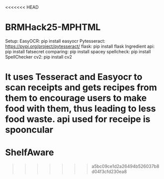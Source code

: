<<<<<<< HEAD
# BRMHack25-MPHTML

Setup:
EasyOCR: pip install easyocr
Pytesseract: https://pypi.org/project/pytesseract/ 
flask: pip install flask
Ingredient api: pip install fatsecret
comparing: pip install spacey
spellcheck: pip install SpellChecker
cv2: pip install cv2


It uses Tesseract and Easyocr to scan receipts and gets recipes from them to encourage users to make food with them, thus leading to less food waste. api used for receipe is spooncular
=======
# ShelfAware
>>>>>>> a5bc09ce1d2a26494b526037b8d04f3cfd230ea8
